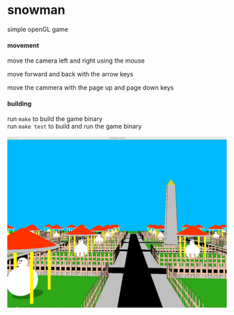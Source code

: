 snowman
=======

simple openGL game

<h4>movement</h4>

move the camera left and right using the mouse

move forward and back with the arrow keys

move the cammera with the page up and page down keys

<h4>building</h4>

run `make` to build the game binary <br>
run `make test` to build and run the game binary


![screenshot](https://github.com/kylelk/snowman/raw/master/snowman_land.png "screenshot")
